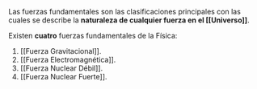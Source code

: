 Las fuerzas fundamentales son las clasificaciones principales con las cuales se describe la **naturaleza de cualquier fuerza en el [[Universo]]**.

Existen **cuatro** fuerzas fundamentales de la Física:

1. [[Fuerza Gravitacional]].
2. [[Fuerza Electromagnética]].
3. [[Fuerza Nuclear Débil]].
4. [[Fuerza Nuclear Fuerte]].

